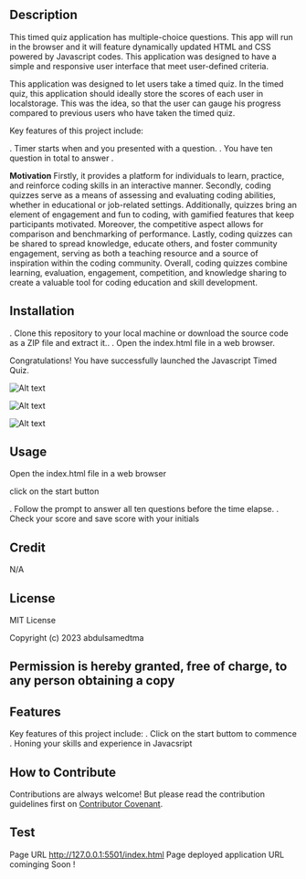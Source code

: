 ## Description
This timed quiz application has multiple-choice questions. This app will run in the browser and it will feature dynamically updated HTML and CSS powered by Javascript codes. This application was designed to have a simple and responsive user interface that  meet user-defined criteria.

This application was designed to let users take a timed quiz. In the timed quiz, this application should ideally store the scores of each user in localstorage. This was the idea, so that the user can gauge his progress compared to previous users who have taken the timed quiz.

Key features of this project include:

. Timer starts when and you presented with a question.
. You have ten question in total to answer .


**Motivation** 
Firstly, it provides a platform for individuals to learn, practice, and reinforce coding skills in an interactive manner. Secondly, coding quizzes serve as a means of assessing and evaluating coding abilities, whether in educational or job-related settings. Additionally, quizzes bring an element of engagement and fun to coding, with gamified features that keep participants motivated. Moreover, the competitive aspect allows for comparison and benchmarking of performance. Lastly, coding quizzes can be shared to spread knowledge, educate others, and foster community engagement, serving as both a teaching resource and a source of inspiration within the coding community. Overall, coding quizzes combine learning, evaluation, engagement, competition, and knowledge sharing to create a valuable tool for coding education and skill development.

## Installation
. Clone this repository to your local machine or download the source code as a ZIP file and extract it..
. Open the index.html file in a web browser.

 Congratulations! You have successfully launched the Javascript Timed Quiz.


![Alt text](../../Pictures/Screenshots/display.png)

![Alt text](../../Pictures/Screenshots/startwork.png)


![Alt text](../../Pictures/Screenshots/quizscore.png)


## Usage
Open the index.html file in a web browser

click on the start button 

. Follow the prompt to answer all ten questions before the time elapse.
. Check your score and save score with your initials

 
## Credit 
N/A

## License

MIT License

Copyright (c) 2023 abdulsamedtma

Permission is hereby granted, free of charge, to any person obtaining a copy
---

## Features

Key features of this project include:
. Click on the start buttom to commence 
. Honing your skills and experience in Javacsript 

## How to Contribute

Contributions are always welcome! But please read the contribution guidelines first on [Contributor Covenant](https://www.contributor-covenant.org/).


## Test
Page URL http://127.0.0.1:5501/index.html  Page deployed application URL cominging Soon !

